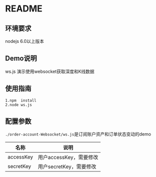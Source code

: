 # README
## 环境要求
nodejs 6.0以上版本

## Demo说明
ws.js
演示使用websocket获取深度和K线数据

## 使用指南
```
1.npm  install
2.node ws.js
```

## 配置参数

`./order-account-Websocket/ws.js`是订阅账户资产和订单状态变动的demo

| 名称| 说明|
|----|----|
|accessKey |用户accessKey，需要修改|
|secretKey | 用户secretKey，需要修改|

